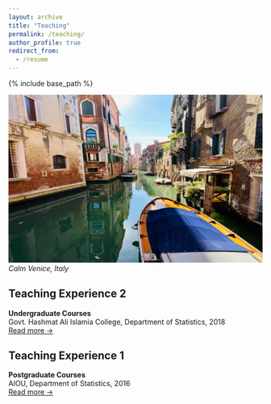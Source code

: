 ```yaml
---
layout: archive
title: "Teaching"
permalink: /teaching/
author_profile: true
redirect_from:
  - /resume
---
```

{% include base_path %}
<!-- Memory picture -->
![My memory at Venice](/images/venice1.jpg)
*Calm Venice, Italy*


## Teaching Experience 2
**Undergraduate Courses**  
Govt. Hashmat Ali Islamia College, Department of Statistics, 2018  
[Read more →](/teaching/2018-spring-teaching-1)

## Teaching Experience 1
**Postgraduate Courses**  
AIOU, Department of Statistics, 2016  
[Read more →](/teaching/2016-spring-teaching-1)
